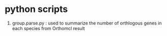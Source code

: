 # python scripts


1. group.parse.py : used to summarize the number of orthlogous genes in each species from Orthomcl result
